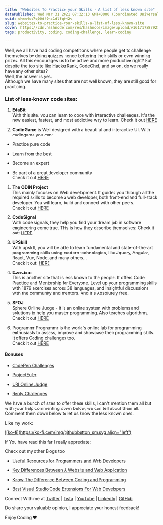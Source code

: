 ```yaml
---
title: "Websites To Practice your Skills - A list of less known site"
datePublished: Wed Mar 31 2021 07:32:13 GMT+0000 (Coordinated Universal Time)
cuid: ckmx4so7q00d40ns1dlfq042v
slug: websites-to-practice-your-skills-a-list-of-less-known-site
cover: https://cdn.hashnode.com/res/hashnode/image/upload/v1617175879217/RQ8vH7NEB.png
tags: productivity, coding, coding-challenge, learn-coding

---
```


Well, we all have had coding competitions where people get to challenge themselves by doing quizzes hence bettering their skills or even winning prizes. All this encourages us to be active and more productive right? But despite the top site like [HackerRank](https://www.hackerrank.com/), [CodeChef](https://www.codechef.com/), and so on, do we really have any other sites?  
Well, the answer is yes.  
Although we have many sites that are not well known, they are still good for practicing.

### List of less-known code sites:

1. **EdaBit**  
    With this site, you can learn to code with interactive challenges. It's the new easiest, fastest, and most addictive way to learn. Check it out [HERE](https://edabit.com/)
    
2. **CodinGame** is Well designed with a beautiful and interactive UI. With codingame you can:
    

* Practice pure code
    
* Learn from the best
    
* Become an expert
    
* Be part of a great developer community  
    Check it out [HERE](https://www.codingame.com/start)
    

1. **The ODIN Project**  
    This mainly focuses on Web development. It guides you through all the required skills to become a web developer, both front-end and full-stack developer. You will learn, build and connect with other peers.  
    Check it out [HERE](https://www.theodinproject.com/home)
    
2. **CodeSignal**  
    With code signals, they help you find your dream job in software engineering come true. This is how they describe themselves: Check it out: [HERE](https://codesignal.com/)
    
3. **UPSkill**  
    With upskill, you will be able to learn fundamental and state-of-the-art programming skills using modern technologies, like Jquery, Angular, React, Vue, Node, and many others...  
    Check it out: [HERE](https://upskillcourses.com/)
    
4. **Exercism**  
    This is another site that is less known to the people. It offers Code Practice and Mentorship for Everyone. Level up your programming skills with 1879 exercises across 38 languages, and insightful discussions with the community and mentors. And it's Absolutely free.
    
5. **SPOJ**  
    Sphere Online Judge - it is an online system with problems and solutions to help you master programming. Also teaches algorithms.  
    Check it out [HERE](https://www.spoj.com/)
    
6. Programmr Programmr is the world's online lab for programming enthusiasts to assess, improve and showcase their programming skills. It offers Coding challenges too.  
    Check it out [HERE](http://www.programmr.com/)
    

#### Bonuses

* [CodePen Challenges](https://codepen.io/challenges)
    
* [ProjectEuler](https://projecteuler.net/)
    
* [URI Online Judge](https://www.urionlinejudge.com.br/)
    
* [Reply Challenges](https://challenges.reply.com/tamtamy/home.action)
    

We have a bunch of sites to offer these skills, I can't mention them all but with your help commenting down below, we can tell about them all. Comment them down below to let us know the less known ones.

Like my work:

[![ko-fi](https://ko-fi.com/img/githubbutton_sm.svg align="left")](https://ko-fi.com/V7R03ZL69)

If You have read this far I really appreciate:

Check out my other Blogs too:

* [Useful Resources for Programmers and Web Developers](https://larymak.hashnode.dev/useful-resources-for-programmers-and-web-developers)
    
* [Key Differences Between A Website and Web Application](https://larymak.hashnode.dev/key-differences-between-a-website-and-web-application)
    
* [Know The Difference Between Coding and Programming](https://larymak.hashnode.dev/know-the-difference-between-coding-and-programming)
    
* [Best Visual Studio Code Extensions For Web Developers](https://larymak.hashnode.dev/7-best-visual-studio-code-extensions-every-web-developer-should-have)
    

Connect With me at [Twitter](https://twitter.com/larymak1) | [Insta](https://www.instagram.com/nextgencoders/) | [YouTube](https://www.youtube.com/channel/UCrT1ARRZfLOuf6nc_97eXEg) | [LinkedIn](https://www.linkedin.com/in/hillary-nyakundi-3a64b11ab/) | [GitHub](https://github.com/larymak)

Do share your valuable opinion, I appreciate your honest feedback!

Enjoy Coding ❤